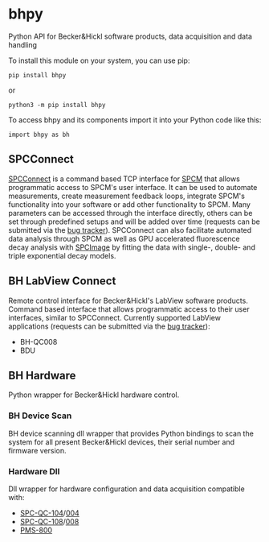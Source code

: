 # bhpy

Python API for Becker&Hickl software products, data acquisition and data handling

To install this module on your system, you can use pip: 

    pip install bhpy

or

    python3 -m pip install bhpy

To access bhpy and its components import it into your Python code like this:

    import bhpy as bh

## SPCConnect

[SPCConnect](https://www.becker-hickl.com/products/spcconnect) is a command based TCP interface for [SPCM](https://www.becker-hickl.com/products/spcm-data-acquisition-software) that allows programmatic access to SPCM's user interface. It can be used to automate measurements, create measurement feedback loops, integrate SPCM's functionality into your software or add other functionality to SPCM. Many parameters can be accessed through the interface directly, others can be set through predefined setups and will be added over time (requests can be submitted via the [bug tracker](https://github.com/bhmarscheck/bhpy/issues)). SPCConnect can also facilitate automated data analysis through SPCM as well as GPU accelerated fluorescence decay analysis with [SPCImage](https://www.becker-hickl.com/products/spcimage) by fitting the data with single-, double- and triple exponential decay models.

## BH LabView Connect

Remote control interface for Becker&Hickl's LabView software products. Command based interface that allows programmatic access to their user interfaces, similar to SPCConnect. Currently supported LabView applications (requests can be submitted via the [bug tracker](https://github.com/bhmarscheck/bhpy/issues)):
- BH-QC008
- BDU

## BH Hardware

Python wrapper for Becker&Hickl hardware control.

### BH Device Scan

BH device scanning dll wrapper that provides Python bindings to scan the system for all present Becker&Hickl devices, their serial number and firmware version.

### Hardware Dll

Dll wrapper for hardware configuration and data acquisition compatible with:
- [SPC-QC-104](https://www.becker-hickl.com/products/spc-qc-104)/[004](https://www.becker-hickl.com/products/spc-qc-004)
- [SPC-QC-108](https://www.becker-hickl.com/products/spc-qc-108-tcspc-module)/[008](https://www.becker-hickl.com/products/spc-qc-008-tcspc-module)
- [PMS-800](https://www.becker-hickl.com/products/pms-800)
